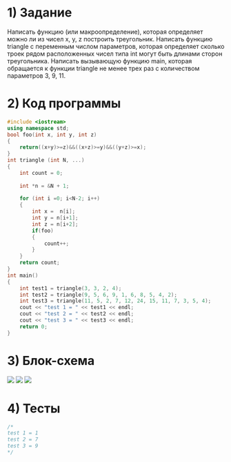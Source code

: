 # 1) Задание
Написать функцию (или макроопределение), которая определяет можно ли из чисел x, y, z построить треугольник. Написать функцию triangle с переменным числом параметров, которая определяет сколько троек рядом расположенных чисел типа int могут быть длинами сторон треугольника. Написать вызывающую функцию main, которая обращается к функции triangle не менее трех раз с количеством параметров 3, 9, 11.
# 2) Код программы
```cpp
#include <iostream>
using namespace std;
bool foo(int x, int y, int z)
{
    return((x+y)>=z)&&((x+z)>=y)&&((y+z)>=x);
}
int triangle (int N, ...)
{
    int count = 0;
    
    int *n = &N + 1;
    
    for (int i =0; i<N-2; i++)
    {
        int x =  n[i];
        int y = n[i+1];
        int z = n[i+2];
        if(foo)
        {
            count++;
        }
    }
    return count;
}
int main()
{
    int test1 = triangle(3, 3, 2, 4);
    int test2 = triangle(9, 5, 6, 9, 1, 6, 8, 5, 4, 2);
    int test3 = triangle(11, 5, 2, 7, 12, 24, 15, 11, 7, 3, 5, 4);
    cout << "test 1 = " << test1 << endl;
    cout << "test 2 = " << test2 << endl;
    cout << "test 3 = " << test3 << endl;
    return 0;
}
```
# 3) Блок-схема
<image src ="7.2_ЗЕЛ_main.png"> 
<image src ="7.2_ЗЕЛ_foo.png"> 
<image src ="7.2_ЗЕЛ_triangle.png"> 
  
# 4) Тесты
```cpp
/*
test 1 = 1
test 2 = 7
test 3 = 9
*/
```

